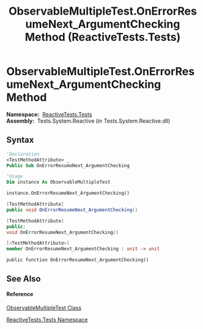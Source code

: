 ﻿---
title: ObservableMultipleTest.OnErrorResumeNext_ArgumentChecking Method  (ReactiveTests.Tests)
TOCTitle: OnErrorResumeNext_ArgumentChecking Method
ms:assetid: M:ReactiveTests.Tests.ObservableMultipleTest.OnErrorResumeNext_ArgumentChecking
ms:mtpsurl: https://msdn.microsoft.com/en-us/library/reactivetests.tests.observablemultipletest.onerrorresumenext_argumentchecking(v=VS.103)
ms:contentKeyID: 36620000
ms.date: 06/28/2011
mtps_version: v=VS.103
f1_keywords:
- ReactiveTests.Tests.ObservableMultipleTest.OnErrorResumeNext_ArgumentChecking
dev_langs:
- CSharp
- JScript
- VB
- FSharp
- c++
---

# ObservableMultipleTest.OnErrorResumeNext\_ArgumentChecking Method

**Namespace:**  [ReactiveTests.Tests](hh289046\(v=vs.103\).md)  
**Assembly:**  Tests.System.Reactive (in Tests.System.Reactive.dll)

## Syntax

``` vb
'Declaration
<TestMethodAttribute> _
Public Sub OnErrorResumeNext_ArgumentChecking
```

``` vb
'Usage
Dim instance As ObservableMultipleTest

instance.OnErrorResumeNext_ArgumentChecking()
```

``` csharp
[TestMethodAttribute]
public void OnErrorResumeNext_ArgumentChecking()
```

``` c++
[TestMethodAttribute]
public:
void OnErrorResumeNext_ArgumentChecking()
```

``` fsharp
[<TestMethodAttribute>]
member OnErrorResumeNext_ArgumentChecking : unit -> unit 
```

``` jscript
public function OnErrorResumeNext_ArgumentChecking()
```

## See Also

#### Reference

[ObservableMultipleTest Class](hh303586\(v=vs.103\).md)

[ReactiveTests.Tests Namespace](hh289046\(v=vs.103\).md)

